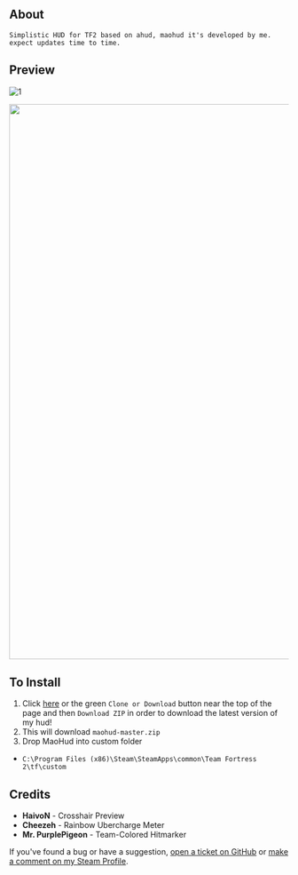 ## About
```
Simplistic HUD for TF2 based on ahud, maohud it's developed by me. expect updates time to time.
```
## Preview

![1](https://files.catbox.moe/kc6iok.jpg)

<p align="center"><img src="https://files.catbox.moe/kc6iok.jpg" width="1000"></p>

## To Install

1. Click [here](https://github.com/darienchiba/maohud/archive/master.zip) or the green `Clone or Download` button near the top of the page and then `Download ZIP` in order to download the latest version of my hud!
2. This will download `maohud-master.zip`
3. Drop MaoHud into custom folder
+ `C:\Program Files (x86)\Steam\SteamApps\common\Team Fortress 2\tf\custom`

## Credits

* **HaivoN** - Crosshair Preview
* **Cheezeh** - Rainbow Ubercharge Meter
* **Mr. PurplePigeon** - Team-Colored Hitmarker
 
 
  
If you've found a bug or have a suggestion, [open a ticket on GitHub](https://github.com/darienchiba/maohud/issues/new) or [make a comment on my Steam Profile](https://steamcommunity.com/id/gusdapperton/).
